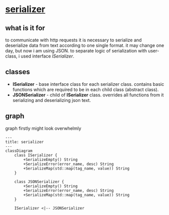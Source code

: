 # [serializer](https://github.com/LeeDoor/hex_chess_backend/tree/main/src/serializer)
## what is it for
to communicate with http requests it is necessary to serialize and deserialize data from text according to one single format. it may change one day, but now i am using JSON. to separate logic of serialization with user-class, i used interface *ISerializer*.
## classes
* **ISerializer** - base interface class for each serializer class. contains basic functions which are required to be in each child class (abstract class).
* **JSONSerializer** - child of **ISerializer** class. overrides all functions from it serializing and deserializing json text. 
## graph
graph firstly might look overwhelmly
```mermaid
---
title: serializer
---
classDiagram
    class ISerializer {
        +SerializeEmpty() String
        +SerializeError(error_name, desc) String
        +SerializeMap(std::map(tag_name, value)) String
    }
    
    class JSONSerializer {
        +SerializeEmpty() String
        +SerializeError(error_name, desc) String
        +SerializeMap(std::map(tag_name, value)) String
    }

    ISerializer <|-- JSONSerializer
```